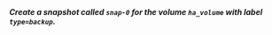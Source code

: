 </br>

##### Create a snapshot called `snap-0` for the volume `ha_volume` with label `type=backup`.
